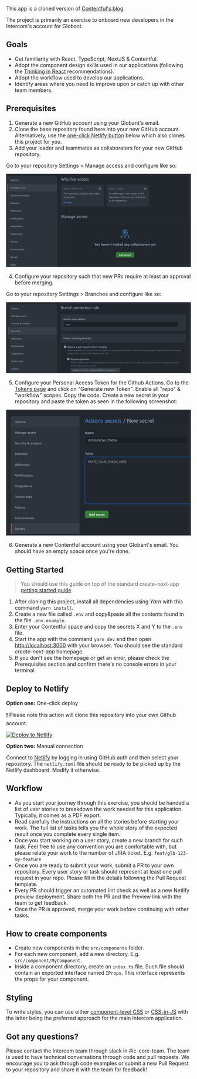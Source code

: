 This app is a cloned version of [Contentful's blog](https://contentful.com/blog).

The project is primarily an exercise to onboard new developers in the Intercom's account for Globant.

## Goals
* Get familiarity with React, TypeScript, NextJS & Contentful.
* Adopt the component design skills used in our applications (following the [Thinking in React](https://reactjs.org/docs/thinking-in-react.html) recommendations).
* Adopt the workflow used to develop our applications.
* Identify areas where you need to improve upon or catch up with other team members.

## Prerequisites

1. Generate a new GitHub account using your Globant's email.
2. Clone the base repository found here into your new GitHub account. Alternatively, use the [one-click Netlify button](#deploy-to-netlify) below which also clones this project for you.
3. Add your leader and teammates as collaborators for your new GitHub repository.

 Go to your repository Settings > Manage access and configure like so:

<img src="./public/screenshots/add-collaborators.png" alt="Example: Add teammates as collaborators." />

4. Configure your repository such that new PRs require at least an approval before merging.

 Go to your repository Settings > Branches and configure like so:

<img src="./public/screenshots/protect-branch.png" alt="Example: Configure branch protection." />

5. Configure your Personal Access Token for the Github Actions. Go to the [Tokens page](https://github.com/settings/tokens) and click on "Generate new Token". Enable all "repo" & "workflow" scopes. 
Copy the code. Create a new secret in your repository and paste the token as seen in the following screenshot:

<img src="./public/screenshots/create-repo-secret.png" alt="Example: Add a secret in your repository." />

6. Generate a new Contentful account using your Globant's email. You should have an empty space once you're done.

## Getting Started

> You should use this guide on top of the standard create-next-app [getting started guide](https://nextjs.org/docs/getting-started)

1. After cloning this project, install all dependencies using *Yarn* with this command `yarn install`. 
2. Create a new file called `.env` and copy&paste all the contents found in the file `.env.example`.
3. Enter your Contentful space and copy the secrets X and Y to the `.env` file.
4. Start the app with the command `yarn dev` and then open [http://localhost:3000](http://localhost:3000) with your browser. You should see the standard *create-next-app* homepage.
5. If you don't see the homepage or get an error, please check the Prerequisites section and confirm there's no console errors in your terminal.

## Deploy to Netlify

**Option one:** One-click deploy

:exclamation: Please note this action will clone this repository into your own Github account.

[![Deploy to Netlify](https://www.netlify.com/img/deploy/button.svg)](https://app.netlify.com/start/deploy?repository=https://github.com/zamancer/content-blog-template&utm_source=github)

**Option two:** Manual connection

 Connect to [Netlify](https://netlify.com/) by logging in using GitHub auth and then select your repository. The `netlify.toml` file should be ready to be picked up by the Netlify dashboard. Modify it otherwise.

## Workflow

* As you start your journey through this exercise, you should be handed a list of user stories to breakdown the work needed for this application. Typically, it comes as a PDF export.
* Read carefully the instructions on all the stories before starting your work. The full list of tasks tells you the whole story of the expected result once you complete every single item.
* Once you start working on a user story, create a new branch for such task. Feel free to use any convention you are comfortable with, but please relate your work to the number of JIRA ticket. E.g. `feat/glb-123-my-feature`
* Once you are ready to submit your work, submit a PR to your own repository. Every user story or task should represent at least one pull request in your repo. Please fill in the details following the Pull Request template.
* Every PR should trigger an automated lint check as well as a new Netlify preview deployment. Share both the PR and the Preview link with the team to get feedback.
* Once the PR is approved, merge your work before continuing with other tasks.

## How to create components

* Create new components in the `src/components` folder. 
* For each new component, add a new directory. E.g. `src/component/MyComponent`.
* Inside a component directory, create an `index.ts` file. Such file should contain an exported interface named `IProps`. This interface represents the props for your component.

## Styling

To write styles, you can use either [component-level CSS](https://nextjs.org/docs/basic-features/built-in-css-support#adding-component-level-css) or [CSS-in-JS](https://nextjs.org/docs/basic-features/built-in-css-support#css-in-js) with the latter being the preferred approach for the main Intercom application.

## Got any questions?

Please contact the Intercom team through slack in #ic-core-team. The team is used to have technical conversations through code and pull requests. We encourage you to ask through code examples or submit a new Pull Request to your repository and share it with the team for feedback!

